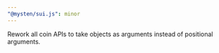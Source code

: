 ```yaml
---
"@mysten/sui.js": minor
---
```


Rework all coin APIs to take objects as arguments instead of positional arguments.
